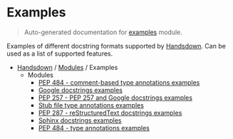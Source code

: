 # Examples

> Auto-generated documentation for [examples](https://github.com/vemel/handsdown/blob/master/examples/__init__.py) module.

Examples of different docstring formats supported by [Handsdown](../handsdown/index.md#handsdown).
Can be used as a list of supported features.

- [Handsdown](../README.md#-handsdown---python-documentation-generator) / [Modules](../MODULES.md#modules) / Examples
    - Modules
        - [PEP 484 - comment-based type annotations examples](comment_typed.md#pep-484---comment-based-type-annotations-examples)
        - [Google docstrings examples](google_docstrings.md#google-docstrings-examples)
        - [PEP 257 - PEP 257 and Google docstrings examples](pep257_docstrings.md#pep-257---pep-257-and-google-docstrings-examples)
        - [Stub file type annotations examples](pyi_typed.md#stub-file-type-annotations-examples)
        - [PEP 287 - reStructuredText docstrings examples](rst_docstrings.md#pep-287---restructuredtext-docstrings-examples)
        - [Sphinx docstrings examples](sphinx_docstrings.md#sphinx-docstrings-examples)
        - [PEP 484 - type annotations examples](typed.md#pep-484---type-annotations-examples)
